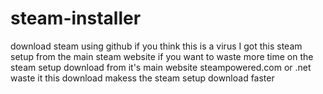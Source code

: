 # steam-installer
download steam using github if you think this is a virus I got this steam setup from the main steam website
if you want to waste more time on the steam setup download from it's main website steampowered.com or .net waste it this download makess the steam setup download faster